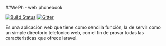 ﻿##WePh - web phonebook

[![Build Status](https://travis-ci.org/jovib/weph.svg?branch=master)](https://travis-ci.org/jovib/weph) [![Gitter](https://badges.gitter.im/Join%20Chat.svg)](https://gitter.im/jovib/weph?utm_source=badge&utm_medium=badge&utm_campaign=pr-badge)

Es una aplicación web que tiene como sencilla función, la de servir como un simple directorio telefonico web, con el fin de provar todas las caracteristicas que ofrece laravel.

